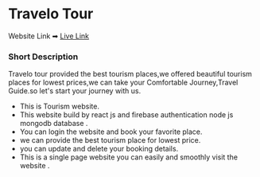 # Travelo Tour

Website Link ➡ [Live Link](https://travelo-tour.web.app/)

### Short Description
Travelo tour provided the best tourism places,we offered beautiful tourism places for lowest prices,we can take your Comfortable Journey,Travel Guide.so let's start your journey with us.


- This is Tourism website.
- This website build by react js and firebase authentication node js mongodb database .
- You can login the website and book your favorite place.
- we can provide the best tourism place for lowest price.
- you can update and delete your booking details.
- This is a single page website you can easily and smoothly visit the website .




